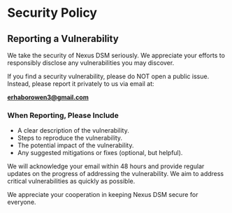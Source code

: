 # Security Policy

## Reporting a Vulnerability

We take the security of Nexus DSM seriously. We appreciate your efforts to responsibly disclose any vulnerabilities you may discover.

If you find a security vulnerability, please do NOT open a public issue. Instead, please report it privately to us via email at:

**<erhaborowen3@gmail.com>**

### When Reporting, Please Include

- A clear description of the vulnerability.
- Steps to reproduce the vulnerability.
- The potential impact of the vulnerability.
- Any suggested mitigations or fixes (optional, but helpful).

We will acknowledge your email within 48 hours and provide regular updates on the progress of addressing the vulnerability. We aim to address critical vulnerabilities as quickly as possible.

We appreciate your cooperation in keeping Nexus DSM secure for everyone.

